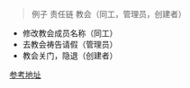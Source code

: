 ﻿> 例子 责任链 教会（同工，管理员，创建者）

* 修改教会成员名称（同工）
* 去教会祷告请假（管理员）
* 教会关门，隐退（创建者）


[参考地址](https://www.cnblogs.com/adamjwh/p/10932216.html)